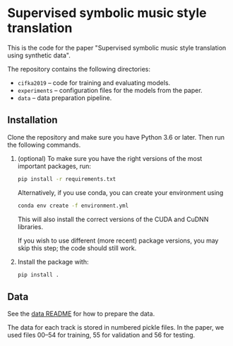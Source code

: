 # Supervised symbolic music style translation
This is the code for the paper "Supervised symbolic music style translation using synthetic data".

The repository contains the following directories:
- `cifka2019` – code for training and evaluating models.
- `experiments` – configuration files for the models from the paper.
- `data` – data preparation pipeline.

## Installation

Clone the repository and make sure you have Python 3.6 or later. Then run the following commands.

1. (optional) To make sure you have the right versions of the most important packages, run:
   ```sh
   pip install -r requirements.txt
   ```
   Alternatively, if you use conda, you can create your environment using
   ```sh
   conda env create -f environment.yml
   ```
   This will also install the correct versions of the CUDA and CuDNN libraries.
   
   If you wish to use different (more recent) package versions, you may skip this step; the code should still work.

2. Install the package with:

   ```sh
   pip install .
   ```

## Data

See the [data README](data/README.md) for how to prepare the data.

The data for each track is stored in numbered pickle files. In the paper, we used files 00–54 for training, 55 for validation and 56 for testing.
